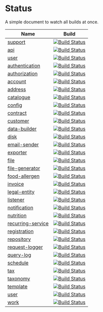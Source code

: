 # Status

A simple document to watch all builds at once.

| Name | Build | 
|---|---|
| [support](https://github.com/railken/amethyst-support) | [![Build Status](https://travis-ci.org/railken/amethyst-support.svg?branch=master)](https://travis-ci.org/railken/amethyst-support) |
| [api](https://github.com/railken/amethyst-api) | [![Build Status](https://travis-ci.org/railken/amethyst-api.svg?branch=master)](https://travis-ci.org/railken/amethyst-api) |
| [user](https://github.com/railken/amethyst-user) | [![Build Status](https://travis-ci.org/railken/amethyst-user.svg?branch=master)](https://travis-ci.org/railken/amethyst-user) |
| [authentication](https://github.com/railken/amethyst-authentication) | [![Build Status](https://travis-ci.org/railken/amethyst-authentication.svg?branch=master)](https://travis-ci.org/railken/amethyst-authentication) |
| [authorization](https://github.com/railken/amethyst-authorization) | [![Build Status](https://travis-ci.org/railken/amethyst-authorization.svg?branch=master)](https://travis-ci.org/railken/amethyst-authorization) |
| [account](https://github.com/railken/amethyst-account) | [![Build Status](https://travis-ci.org/railken/amethyst-account.svg?branch=master)](https://travis-ci.org/railken/amethyst-account) |
| [address](https://github.com/railken/amethyst-address) | [![Build Status](https://travis-ci.org/railken/amethyst-address.svg?branch=master)](https://travis-ci.org/railken/amethyst-address) |
| [catalogue](https://github.com/railken/amethyst-catalogue) | [![Build Status](https://travis-ci.org/railken/amethyst-catalogue.svg?branch=master)](https://travis-ci.org/railken/amethyst-catalogue) |
| [config](https://github.com/railken/amethyst-config) | [![Build Status](https://travis-ci.org/railken/amethyst-config.svg?branch=master)](https://travis-ci.org/railken/amethyst-config) |
| [contract](https://github.com/railken/amethyst-contract) | [![Build Status](https://travis-ci.org/railken/amethyst-contract.svg?branch=master)](https://travis-ci.org/railken/amethyst-contract) |
| [customer](https://github.com/railken/amethyst-customer) | [![Build Status](https://travis-ci.org/railken/amethyst-customer.svg?branch=master)](https://travis-ci.org/railken/amethyst-customer) |
| [data-builder](https://github.com/railken/amethyst-data-builder) | [![Build Status](https://travis-ci.org/railken/amethyst-data-builder.svg?branch=master)](https://travis-ci.org/railken/amethyst-data-builder) |
| [disk](https://github.com/railken/amethyst-disk) | [![Build Status](https://travis-ci.org/railken/amethyst-disk.svg?branch=master)](https://travis-ci.org/railken/amethyst-disk) |
| [email-sender](https://github.com/railken/amethyst-email-sender) | [![Build Status](https://travis-ci.org/railken/amethyst-email-sender.svg?branch=master)](https://travis-ci.org/railken/amethyst-email-sender) |
| [exporter](https://github.com/railken/amethyst-exporter) | [![Build Status](https://travis-ci.org/railken/amethyst-exporter.svg?branch=master)](https://travis-ci.org/railken/amethyst-exporter) |
| [file](https://github.com/railken/amethyst-file) | [![Build Status](https://travis-ci.org/railken/amethyst-file.svg?branch=master)](https://travis-ci.org/railken/amethyst-file) |
| [file-generator](https://github.com/railken/amethyst-file-generator) | [![Build Status](https://travis-ci.org/railken/amethyst-file-generator.svg?branch=master)](https://travis-ci.org/railken/amethyst-file-generator) |
| [food-allergen](https://github.com/railken/amethyst-food-allergen) | [![Build Status](https://travis-ci.org/railken/amethyst-food-allergen.svg?branch=master)](https://travis-ci.org/railken/amethyst-food-allergen) |
| [invoice](https://github.com/railken/amethyst-invoice) | [![Build Status](https://travis-ci.org/railken/amethyst-invoice.svg?branch=master)](https://travis-ci.org/railken/amethyst-invoice) |
| [legal-entity](https://github.com/railken/amethyst-legal-entity) | [![Build Status](https://travis-ci.org/railken/amethyst-legal-entity.svg?branch=master)](https://travis-ci.org/railken/amethyst-legal-entity) |
| [listener](https://github.com/railken/amethyst-listener) | [![Build Status](https://travis-ci.org/railken/amethyst-listener.svg?branch=master)](https://travis-ci.org/railken/amethyst-listener) |
| [notification](https://github.com/railken/amethyst-notification) | [![Build Status](https://travis-ci.org/railken/amethyst-notification.svg?branch=master)](https://travis-ci.org/railken/amethyst-notification) |
| [nutrition](https://github.com/railken/amethyst-nutrition) | [![Build Status](https://travis-ci.org/railken/amethyst-nutrition.svg?branch=master)](https://travis-ci.org/railken/amethyst-nutrition) |
| [recurring-service](https://github.com/railken/amethyst-recurring-service) | [![Build Status](https://travis-ci.org/railken/amethyst-recurring-service.svg?branch=master)](https://travis-ci.org/railken/amethyst-recurring-service) |
| [registration](https://github.com/railken/amethyst-registration) | [![Build Status](https://travis-ci.org/railken/amethyst-registration.svg?branch=master)](https://travis-ci.org/railken/amethyst-registration) |
| [repository](https://github.com/railken/amethyst-repository) | [![Build Status](https://travis-ci.org/railken/amethyst-repository.svg?branch=master)](https://travis-ci.org/railken/amethyst-repository) |
| [request-logger](https://github.com/railken/amethyst-request-logger) | [![Build Status](https://travis-ci.org/railken/amethyst-request-logger.svg?branch=master)](https://travis-ci.org/railken/amethyst-request-logger) |
| [query-log](https://github.com/railken/amethyst-query-log) | [![Build Status](https://travis-ci.org/railken/amethyst-query-log.svg?branch=master)](https://travis-ci.org/railken/amethyst-query-log) |
| [schedule](https://github.com/railken/amethyst-schedule) | [![Build Status](https://travis-ci.org/railken/amethyst-schedule.svg?branch=master)](https://travis-ci.org/railken/amethyst-schedule) |
| [tax](https://github.com/railken/amethyst-tax) | [![Build Status](https://travis-ci.org/railken/amethyst-tax.svg?branch=master)](https://travis-ci.org/railken/amethyst-tax) |
| [taxonomy](https://github.com/railken/amethyst-taxonomy) | [![Build Status](https://travis-ci.org/railken/amethyst-taxonomy.svg?branch=master)](https://travis-ci.org/railken/amethyst-taxonomy) |
| [template](https://github.com/railken/amethyst-template) | [![Build Status](https://travis-ci.org/railken/amethyst-template.svg?branch=master)](https://travis-ci.org/railken/amethyst-template) |
| [user](https://github.com/railken/amethyst-user) | [![Build Status](https://travis-ci.org/railken/amethyst-user.svg?branch=master)](https://travis-ci.org/railken/amethyst-user) |
| [work](https://github.com/railken/amethyst-work) | [![Build Status](https://travis-ci.org/railken/amethyst-work.svg?branch=master)](https://travis-ci.org/railken/amethyst-work) |
